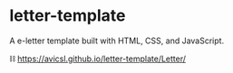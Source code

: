 # letter-template

A  e-letter template built with HTML, CSS, and JavaScript.

⛓️ https://avicsl.github.io/letter-template/Letter/
